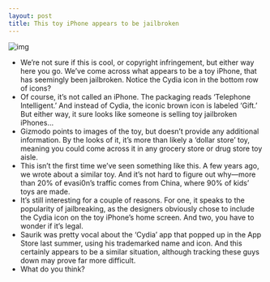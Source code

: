 ```yaml
---
layout: post
title: This toy iPhone appears to be jailbroken
---
```

![img](http://media.idownloadblog.com/wp-content/uploads/2013/02/toy-jailbreak-iphone.png)
* We’re not sure if this is cool, or copyright infringement, but either way here you go. We’ve come across what appears to be a toy iPhone, that has seemingly been jailbroken. Notice the Cydia icon in the bottom row of icons?
* Of course, it’s not called an iPhone. The packaging reads ‘Telephone Intelligent.’ And instead of Cydia, the iconic brown icon is labeled ‘Gift.’ But either way, it sure looks like someone is selling toy jailbroken iPhones…
* Gizmodo points to images of the toy, but doesn’t provide any additional information. By the looks of it, it’s more than likely a ‘dollar store’ toy, meaning you could come across it in any grocery store or drug store toy aisle.
* This isn’t the first time we’ve seen something like this. A few years ago, we wrote about a similar toy. And it’s not hard to figure out why—more than 20% of evasi0n’s traffic comes from China, where 90% of kids’ toys are made.
* It’s still interesting for a couple of reasons. For one, it speaks to the popularity of jailbreaking, as the designers obviously chose to include the Cydia icon on the toy iPhone’s home screen. And two, you have to wonder if it’s legal.
* Saurik was pretty vocal about the ‘Cydia’ app that popped up in the App Store last summer, using his trademarked name and icon. And this certainly appears to be a similar situation, although tracking these guys down may prove far more difficult.
* What do you think?

